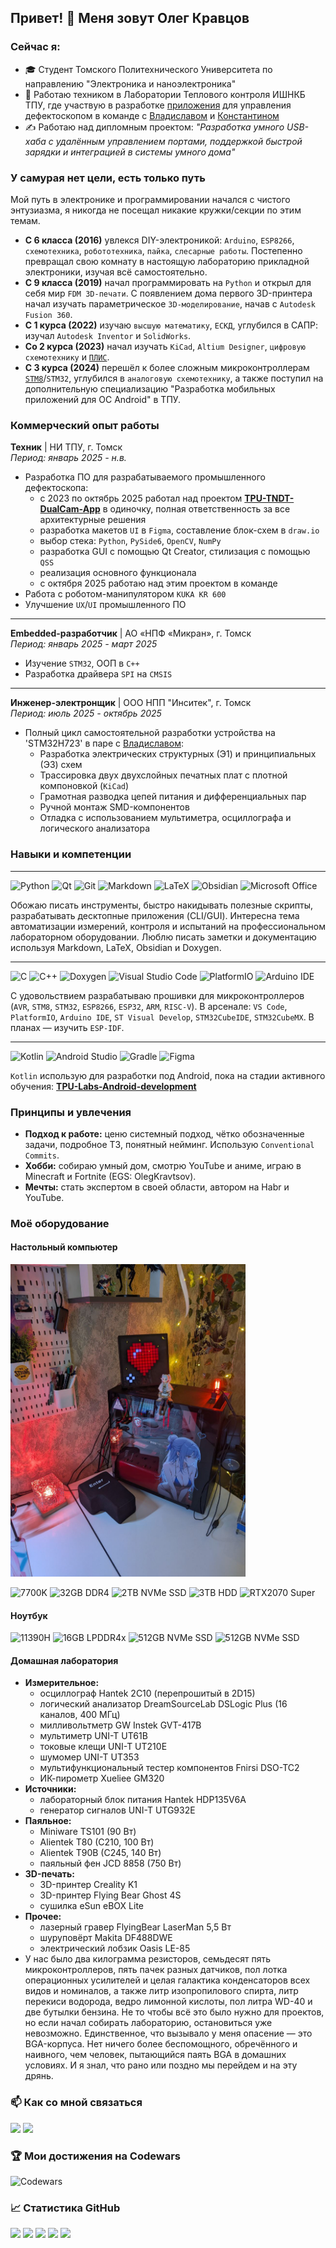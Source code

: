 ## Привет! 👋 Меня зовут Олег Кравцов

### Сейчас я:
*   🎓 Студент Томского Политехнического Университета по направлению "Электроника и наноэлектроника"
*   💼 Работаю техником в Лаборатории Теплового контроля ИШНКБ ТПУ, где участвую в разработке [приложения](https://github.com/RadioPizza/TPU-TNDT-DualCam-App) для управления дефектоскопом в команде с [Владиславом](https://github.com/Wl4dick) и [Константином](https://github.com/RenderAlien)
*   ✍️ Работаю над дипломным проектом: *"Разработка умного USB-хаба с удалённым управлением портами, поддержкой быстрой зарядки и интеграцией в системы умного дома"*

### У самурая нет цели, есть только путь

Мой путь в электронике и программировании начался с чистого энтузиазма, я никогда не посещал никакие кружки/секции по этим темам.

*   **С 6 класса (2016)** увлекся DIY-электроникой: `Arduino`, `ESP8266`, `схемотехника`, `робототехника`, `пайка`, `слесарные работы`. Постепенно превращал свою комнату в настоящую лабораторию прикладной электроники, изучая всё самостоятельно.
*   **С 9 класса (2019)** начал программировать на `Python` и открыл для себя мир `FDM 3D-печати`. С появлением дома первого 3D-принтера начал изучать параметрическое `3D-моделирование`, начав с `Autodesk Fusion 360`.
*   **С 1 курса (2022)** изучаю `высшую математику`, `ЕСКД`, углубился в САПР: изучал `Autodesk Inventor` и `SolidWorks`.
*   **Со 2 курса (2023)** начал изучать `KiCad`, `Altium Designer`, `цифровую схемотехнику` и [`ПЛИС`](https://github.com/RadioPizza/TPU-Labs-FPGA-basics).
*   **С 3 курса (2024)** перешёл к более сложным микроконтроллерам [`STM8`](https://github.com/RadioPizza/TPU-Labs-Embedded-STM8)/`STM32`, углубился в `аналоговую схемотехнику`, а также поступил на дополнительную специализацию "Разработка мобильных приложений для ОС Android" в ТПУ.

### Коммерческий опыт работы

**Техник** | НИ ТПУ, г. Томск  
*Период: январь 2025 - н.в.*
- Разработка ПО для разрабатываемого промышленного дефектоскопа:
    *   с 2023 по октябрь 2025 работал над проектом **[TPU-TNDT-DualCam-App](https://github.com/RadioPizza/TPU-TNDT-DualCam-App)** в одиночку, полная ответственность за все архитектурные решения
    *   разработка макетов `UI` в `Figma`, составление блок-схем в `draw.io`
    *   выбор стека: `Python`, `PySide6`, `OpenCV`, `NumPy`
    *   разработка GUI с помощью Qt Creator, стилизация с помощью `QSS`
    *   реализация основного функционала
    *   с октября 2025 работаю над этим проектом в команде
- Работа с роботом-манипулятором `KUKA KR 600`
- Улучшение `UX`/`UI` промышленного ПО

---

**Embedded-разработчик** | АО «НПФ «Микран», г. Томск  
*Период: январь 2025 - март 2025*
- Изучение `STM32`, ООП в `C++`
- Разработка драйвера `SPI` на `CMSIS`

---

**Инженер-электронщик** | ООО НПП "Инситек", г. Томск  
*Период: июль 2025 - октябрь 2025*
- Полный цикл самостоятельной разработки устройства на 'STM32H723' в паре с [Владиславом](https://github.com/Wl4dick):
    *   Разработка электрических структурных (Э1) и принципиальных (Э3) схем
    *   Трассировка двух двухслойных печатных плат с плотной компоновкой (`KiCad`)
    *   Грамотная разводка цепей питания и дифференциальных пар
    *   Ручной монтаж SMD-компонентов
    *   Отладка с использованием мультиметра, осциллографа и логического анализатора

### Навыки и компетенции

---

![Python](https://img.shields.io/badge/python-3670A0?style=for-the-badge&logo=python&logoColor=ffdd54)
![Qt](https://img.shields.io/badge/Qt-%23217346.svg?style=for-the-badge&logo=Qt&logoColor=white)
![Git](https://img.shields.io/badge/git-%23F05033.svg?style=for-the-badge&logo=git&logoColor=white)
![Markdown](https://img.shields.io/badge/markdown-%23000000.svg?style=for-the-badge&logo=markdown&logoColor=white)
![LaTeX](https://img.shields.io/badge/latex-%23008080.svg?style=for-the-badge&logo=latex&logoColor=white)
![Obsidian](https://img.shields.io/badge/Obsidian-%23483699.svg?style=for-the-badge&logo=obsidian&logoColor=white)
![Microsoft Office](https://img.shields.io/badge/Microsoft_Office-D83B01?style=for-the-badge&logo=microsoft-office&logoColor=white)


Обожаю писать инструменты, быстро накидывать полезные скрипты, разрабатывать десктопные приложения (CLI/GUI). Интересна тема автоматизации измерений, контроля и испытаний на профессиональном лабораторном оборудовании. Люблю писать заметки и документацию используя Markdown, LaTeX, Obsidian и Doxygen.

---

![C](https://img.shields.io/badge/c-%2300599C.svg?style=for-the-badge&logo=c&logoColor=white)
![C++](https://img.shields.io/badge/c++-%2300599C.svg?style=for-the-badge&logo=c%2B%2B&logoColor=white)
![Doxygen](https://img.shields.io/badge/doxygen-2C4AA8?style=for-the-badge&logo=doxygen&logoColor=white)
![Visual Studio Code](https://img.shields.io/badge/Visual%20Studio%20Code-0078d7.svg?style=for-the-badge&logo=visual-studio-code&logoColor=white)
![PlatformIO](https://img.shields.io/badge/PlatformIO-%23222.svg?style=for-the-badge&logo=platformio&logoColor=%23f5822a)
![Arduino IDE](https://img.shields.io/badge/Arduino_IDE-00979D?style=for-the-badge&logo=arduino&logoColor=white)

С удовольствием разрабатываю прошивки для микроконтроллеров (`AVR`, `STM8`, `STM32`, `ESP8266`, `ESP32`, `ARM`, `RISC-V`). В арсенале: `VS Code`, `PlatformIO`, `Arduino IDE`, `ST Visual Develop`, `STM32CubeIDE`, `STM32CubeMX`. В планах — изучить `ESP-IDF`.

---

![Kotlin](https://img.shields.io/badge/kotlin-%237F52FF.svg?style=for-the-badge&logo=kotlin&logoColor=white)
![Android Studio](https://img.shields.io/badge/android%20studio-346ac1?style=for-the-badge&logo=android%20studio&logoColor=white)
![Gradle](https://img.shields.io/badge/Gradle-02303A.svg?style=for-the-badge&logo=Gradle&logoColor=white)
![Figma](https://img.shields.io/badge/Figma-F24E1E?style=for-the-badge&logo=figma&logoColor=white)

`Kotlin` использую для разработки под Android, пока на стадии активного обучения: **[TPU-Labs-Android-development](https://github.com/RadioPizza/TPU-Labs-Android-development)**

### Принципы и увлечения

- **Подход к работе:** ценю системный подход, чётко обозначенные задачи, подробное ТЗ, понятный нейминг. Использую `Conventional Commits`.
- **Хобби:** собираю умный дом, смотрю YouTube и аниме, играю в Minecraft и Fortnite (EGS: OlegKravtsov).
- **Мечты:** стать экспертом в своей области, автором на Habr и YouTube.

### Моё оборудование

#### Настольный компьютер

<img src="pc_setup.jpg" height="500" align=centre>

![7700K](https://img.shields.io/badge/Intel-Core_i7_7700K-0071C5?style=for-the-badge&logo=intel&logoColor=white)
![32GB DDR4](https://img.shields.io/badge/RAM-32GB_DDR4-0078D6?style=for-the-badge)
![2TB NVMe SSD](https://img.shields.io/badge/SSD-2TB_NVMe-0078D6?style=for-the-badge)
![3TB HDD](https://img.shields.io/badge/HDD-3TB-0078D6?style=for-the-badge)
![RTX2070 Super](https://img.shields.io/badge/NVIDIA-RTX2070_Super-76B900?style=for-the-badge&logo=nvidia&logoColor=white)

#### Ноутбук
![11390H](https://img.shields.io/badge/Intel-Core_i7_11390H-0071C5?style=for-the-badge&logo=intel&logoColor=white)
![16GB LPDDR4x](https://img.shields.io/badge/RAM-16GB_LPDDR4x-0078D6?style=for-the-badge)
![512GB NVMe SSD](https://img.shields.io/badge/SSD-512GB_NVMe-0078D6?style=for-the-badge)
![512GB NVMe SSD](https://img.shields.io/badge/HONOR-MagicBook_View_14-999999?style=for-the-badge&logo=honor&logoColor=white)

#### Домашная лаборатория

- **Измерительное:**
    *   осциллограф Hantek 2C10 (перепрошитый в 2D15)
    *   логический анализатор DreamSourceLab DSLogic Plus (16 каналов, 400 МГц)
    *   милливольтметр GW Instek GVT-417B
    *   мультиметр UNI-T UT61B
    *   токовые клещи UNI-T UT210E
    *   шумомер UNI-T UT353
    *   мультифункциональный тестер компонентов Fnirsi DSO-TC2
    *   ИК-пирометр Xueliee GM320
- **Источники:**
    *   лабораторный блок питания Hantek HDP135V6A
    *   генератор сигналов UNI-T UTG932E
- **Паяльное:**
    *   Miniware TS101 (90 Вт)
    *   Alientek T80 (C210, 100 Вт)
    *   Alientek T90B (C245, 140 Вт)
    *   паяльный фен JCD 8858 (750 Вт)
- **3D-печать:**
    *   3D-принтер Creality K1
    *   3D-принтер Flying Bear Ghost 4S
    *   сушилка eSun eBOX Lite
- **Прочее:**
    *   лазерный гравер FlyingBear LaserMan 5,5 Вт
    *   шуруповёрт Makita DF488DWE
    *   электрический лобзик Oasis LE-85
- У нас было два килограмма резисторов, семьдесят пять микроконтроллеров, пять пачек разных датчиков, пол лотка операционных усилителей и целая галактика конденсаторов всех видов и номиналов, а также литр изопропилового спирта, литр перекиси водорода, ведро лимонной кислоты, пол литра WD-40 и две бутылки бензина. Не то чтобы всё это было нужно для проектов, но если начал собирать лабораторию, остановиться уже невозможно. Единственное, что вызывало у меня опасение — это BGA-корпуса. Нет ничего более беспомощного, обречённого и наивного, чем человек, пытающийся паять BGA в домашних условиях. И я знал, что рано или поздно мы перейдем и на эту дрянь.

### 📫 Как со мной связаться

[<img src="https://upload.wikimedia.org/wikipedia/commons/thumb/f/f3/VK_Compact_Logo_%282021-present%29.svg/1024px-VK_Compact_Logo_%282021-present%29.svg.png" height="40">][VK]
[<img src="https://upload.wikimedia.org/wikipedia/commons/thumb/8/83/Telegram_2019_Logo.svg/2048px-Telegram_2019_Logo.svg.png" height="40">][TG]

[VK]: https://vk.com/kravtsov.oleg
[TG]: https://t.me/kravtsov_oleg

### 🏆 Мои достижения на Codewars

![Codewars](https://www.codewars.com/users/RadioPizza/badges/large)

### 📈 Статистика GitHub

![](https://github-profile-summary-cards.vercel.app/api/cards/profile-details?username=RadioPizza&theme=gruvbox)
![](https://github-profile-summary-cards.vercel.app/api/cards/most-commit-language?username=RadioPizza&theme=gruvbox)
![](https://github-profile-summary-cards.vercel.app/api/cards/repos-per-language?username=RadioPizza&theme=gruvbox)
![](https://github-profile-summary-cards.vercel.app/api/cards/stats?username=RadioPizza&theme=gruvbox)
![](https://github-profile-summary-cards.vercel.app/api/cards/productive-time?username=RadioPizza&theme=gruvbox&utcOffset=+7)
